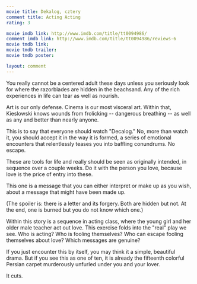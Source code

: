 ```yaml
---
movie title: Dekalog, cztery
comment title: Acting Acting
rating: 3

movie imdb link: http://www.imdb.com/title/tt0094986/
comment imdb link: http://www.imdb.com/title/tt0094986/reviews-6
movie tmdb link: 
movie tmdb trailer: 
movie tmdb poster: 

layout: comment
---
```


You really cannot be a centered adult these days unless you seriously look for where the razorblades are hidden in the beachsand. Any of the rich experiences in life can tear as well as nourish.

Art is our only defense. Cinema is our most visceral art. Within that, Kieslowski knows wounds from frolicking -- dangerous breathing -- as well as any and better than nearly anyone. 

This is to say that everyone should watch "Decalog." No, more than watch it, you should accept it in the way it is formed, a series of emotional encounters that relentlessly teases you into baffling conundrums. No escape.

These are tools for life and really should be seen as originally intended, in sequence over a couple weeks. Do it with the person you love, because love is the price of entry into these.

This one is a message that you can either interpret or make up as you wish, about a message that might have been made up.

(The spoiler is: there is a letter and its forgery. Both are hidden but not. At the end, one is burned but you do not know which one.)

Within this story is a sequence in acting class, where the young girl and her older male teacher act out love. This exercise folds into the "real" play we see. Who is acting? Who is fooling themselves? Who can escape fooling themselves about love? Which messages are genuine?

If you just encounter this by itself, you may think it a simple, beautiful drama. But if you see this as one of ten, it is already the fifteenth colorful Persian carpet murderously unfurled under you and your lover.

It cuts.